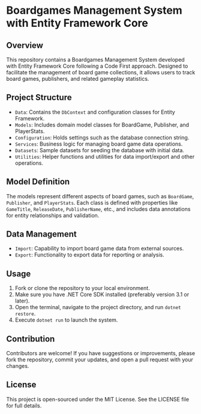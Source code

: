 # Boardgames Management System with Entity Framework Core

## Overview

This repository contains a Boardgames Management System developed with Entity Framework Core following a Code First approach. Designed to facilitate the management of board game collections, it allows users to track board games, publishers, and related gameplay statistics.

## Project Structure 

- `Data`: Contains the `DbContext` and configuration classes for Entity Framework.
- `Models`: Includes domain model classes for BoardGame, Publisher, and PlayerStats.
- `Configuration`: Holds settings such as the database connection string.
- `Services`: Business logic for managing board game data operations.
- `Datasets`: Sample datasets for seeding the database with initial data.
- `Utilities`: Helper functions and utilities for data import/export and other operations.

## Model Definition

The models represent different aspects of board games, such as `BoardGame`, `Publisher`, and `PlayerStats`. Each class is defined with properties like `GameTitle`, `ReleaseDate`, `PublisherName`, etc., and includes data annotations for entity relationships and validation.

## Data Management

- `Import`: Capability to import board game data from external sources.
- `Export`: Functionality to export data for reporting or analysis.

## Usage

1. Fork or clone the repository to your local environment.
2. Make sure you have .NET Core SDK installed (preferably version 3.1 or later).
3. Open the terminal, navigate to the project directory, and run `dotnet restore`.
4. Execute `dotnet run` to launch the system.

## Contribution

Contributors are welcome! If you have suggestions or improvements, please fork the repository, commit your updates, and open a pull request with your changes.

## License

This project is open-sourced under the MIT License. See the LICENSE file for full details.
